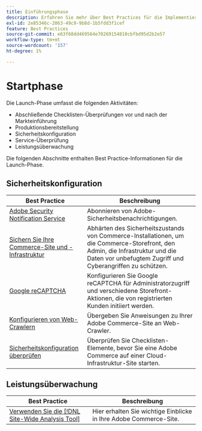 ```yaml
---
title: Einführungsphase
description: Erfahren Sie mehr über Best Practices für die Implementierung der Launch-Phase von Adobe Commerce-Projekten.
exl-id: 2e85346c-2063-49c9-9b8d-1b5fdd3f1cef
feature: Best Practices
source-git-commit: e63f68dd469564e70269154810cbfbd95d2b2e57
workflow-type: tm+mt
source-wordcount: '157'
ht-degree: 1%

---
```


# Startphase

Die Launch-Phase umfasst die folgenden Aktivitäten:

- Abschließende Checklisten-Überprüfungen vor und nach der Markteinführung
- Produktionsbereitstellung
- Sicherheitskonfiguration
- Service-Überprüfung
- Leistungsüberwachung

Die folgenden Abschnitte enthalten Best Practice-Informationen für die Launch-Phase.

## Sicherheitskonfiguration

| Best Practice | Beschreibung |
|------------------------------------------------------------------------------------------------------------------------------------|--------------------------------------------------------------------------------------------------------------------------------------------------------------------------|
| [Adobe Security Notification Service](https://www.adobe.com/subscription/adbeSecurityNotifications.html) | Abonnieren von Adobe-Sicherheitsbenachrichtigungen. |
| [Sichern Sie Ihre Commerce-Site und -Infrastruktur](security-best-practices.md) | Abhärten des Sicherheitszustands von Commerce-Installationen, um die Commerce-Storefront, den Admin, die Infrastruktur und die Daten vor unbefugtem Zugriff und Cyberangriffen zu schützen. |
| [Google reCAPTCHA](https://experienceleague.adobe.com/docs/commerce-admin/systems/security/captcha/security-google-recaptcha.html?lang=de) | Konfigurieren Sie Google reCAPTCHA für Administratorzugriff und verschiedene Storefront-Aktionen, die von registrierten Kunden initiiert werden. |
| [Konfigurieren von Web-Crawlern](robots-txt.md) | Übergeben Sie Anweisungen zu Ihrer Adobe Commerce-Site an Web-Crawler. |
| [Sicherheitskonfiguration überprüfen](https://experienceleague.adobe.com/docs/commerce-cloud-service/user-guide/launch/checklist.html?lang=de) | Überprüfen Sie Checklisten-Elemente, bevor Sie eine Adobe Commerce auf einer Cloud-Infrastruktur-Site starten. |

## Leistungsüberwachung

| Best Practice | Beschreibung |
|------------------------------------------------------------------------------------------------------------------------------------------------|----------------------------------------------------------------------|
| [Verwenden Sie die [!DNL Site-Wide Analysis Tool]](../../../tools/site-wide-analysis-tool/intro.md#integrations-with-other-adobe-commerce-support-tools) | Hier erhalten Sie wichtige Einblicke in Ihre Adobe Commerce-Site. |

